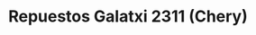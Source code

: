 ---
title: "Repuestos Galatxi 2311 (Chery)"
url: /caracas/repuestos-galatxi-2311-chery/
shop: Autoteile
---